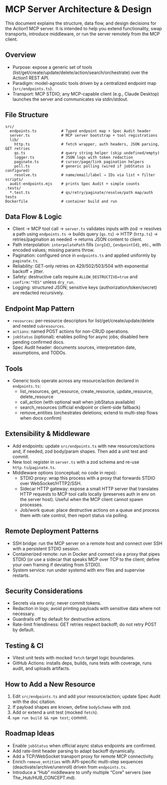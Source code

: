 # MCP Server Architecture & Design

This document explains the structure, data flow, and design decisions for the Action1 MCP server. It is intended to help you extend functionality, swap transports, introduce middleware, or run the server remotely from the MCP client.

## Overview
- Purpose: expose a generic set of tools (list/get/create/update/delete/action/search/orchestrate) over the Action1 REST API.
- Paradigm: model-agnostic tools driven by a centralized endpoint map (`src/endpoints.ts`).
- Transport: MCP STDIO; any MCP-capable client (e.g., Claude Desktop) launches the server and communicates via stdin/stdout.

## File Structure
```
src/
  endpoints.ts           # Typed endpoint map + Spec Audit header
  server.ts              # MCP server bootstrap + tool registrations
  lib/
    http.ts              # fetch wrapper, auth headers, JSON parsing, GET retries
    qs.ts                # query string helper (skip undefined/empty)
    logger.ts            # JSON logs with token redaction
    paginate.ts          # cursor/page/link pagination helpers
    poll.ts              # generic polling (wired if jobStatus is configured)
    resolve.ts           # name/email/label → IDs via list + filter
scripts/
  audit-endpoints.mjs    # prints Spec Audit + simple counts
.tests/
  *.test.ts              # qs/retry/paginate/resolve/path map/auth tests
Dockerfile               # container build and run
```

## Data Flow & Logic
- Client → MCP tool call → `server.ts` validates inputs with zod → resolves a path using `endpoints.ts` → builds query (`qs.ts`) → HTTP (`http.ts`) → retries/pagination as needed → returns JSON content to client.
- Path interpolation: `interpolatePath` fills `{orgId}`, `{endpointId}`, etc., with encoded values; missing params throw.
- Pagination: configured once in `endpoints.ts` and applied uniformly by `paginate.ts`.
- Reliability: GET-only retries on 429/502/503/504 with exponential backoff + jitter.
- Safety: destructive calls require `ALLOW_DESTRUCTIVE=true` and `confirm:"YES"` unless `dry_run`.
- Logging: structured JSON; sensitive keys (authorization/token/secret) are redacted recursively.

## Endpoint Map Pattern
- `resources`: per-resource descriptors for list/get/create/update/delete and nested `subresources`.
- `actions`: named POST actions for non-CRUD operations.
- `jobStatus` (optional): enables polling for async jobs; disabled here pending confirmed docs.
- Spec Audit header: documents sources, interpretation date, assumptions, and TODOs.

## Tools
- Generic tools operate across any resource/action declared in `endpoints.ts`:
  - list_resources, get_resource, create_resource, update_resource, delete_resource
  - call_action (with optional wait when jobStatus available)
  - search_resources (official endpoint or client-side fallback)
  - remove_entities (orchestrates deletions; extend to multi-step flows when docs confirm)

## Extensibility & Middleware
- Add endpoints: update `src/endpoints.ts` with new resources/actions and, if needed, zod body/param shapes. Then add a unit test and commit.
- New tool: register in `server.ts` with a zod schema and re-use `http.ts`/`paginate.ts`.
- Middleware options (conceptual; no code in repo):
  - STDIO proxy: wrap this process with a proxy that forwards STDIO over WebSocket/HTTP2/SSH.
  - Sidecar HTTP gateway: expose a small HTTP server that translates HTTP requests to MCP tool calls locally (preserves auth in env on the server host). Useful when the MCP client cannot spawn processes.
  - Job/work queue: place destructive actions on a queue and process them with rate control, then report status via polling.

## Remote Deployment Patterns
- SSH bridge: run the MCP server on a remote host and connect over SSH with a persistent STDIO session.
- Containerized remote: run in Docker and connect via a proxy that pipes STDIO (or use a sidecar that speaks MCP over TCP to the client; define your own framing if deviating from STDIO).
- System service: run under systemd with env files and supervise restarts.

## Security Considerations
- Secrets via env only; never commit tokens.
- Redaction in logs; avoid printing payloads with sensitive data where not necessary.
- Guardrails off by default for destructive actions.
- Rate-limit friendliness: GET retries respect backoff; do not retry POST by default.

## Testing & CI
- Vitest unit tests with mocked `fetch` target logic boundaries.
- GitHub Actions: installs deps, builds, runs tests with coverage, runs audit, and uploads artifacts.

## How to Add a New Resource
1) Edit `src/endpoints.ts` and add your resource/action; update Spec Audit with the doc citation.
2) If payload shapes are known, define `bodySchema` with zod.
3) Add or extend a unit test (mocked `fetch`).
4) `npm run build && npm test`; commit.

## Roadmap Ideas
- Enable `jobStatus` when official async status endpoints are confirmed.
- Add rate-limit header parsing to adapt backoff dynamically.
- Add a TCP/WebSocket transport proxy for remote MCP connectivity.
- Enrich `remove_entities` with API-specific multi-step sequences (deactivate/archive/unenroll) driven from `endpoints.ts`.
- Introduce a “Hub” middleware to unify multiple “Core” servers (see The_Hub/HUB_CONCEPT.md).
